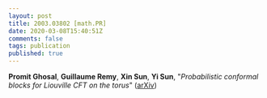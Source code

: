 ```yaml
---
layout: post
title: 2003.03802 [math.PR]
date: 2020-03-08T15:40:51Z
comments: false
tags: publication
published: true
---
```


<b>Promit Ghosal</b>, <b>Guillaume Remy</b>, <b>Xin Sun</b>, <b>Yi Sun</b>, "<i>Probabilistic conformal blocks for Liouville CFT on the torus</i>" ([arXiv](http://arxiv.org/abs/2003.03802v1))
